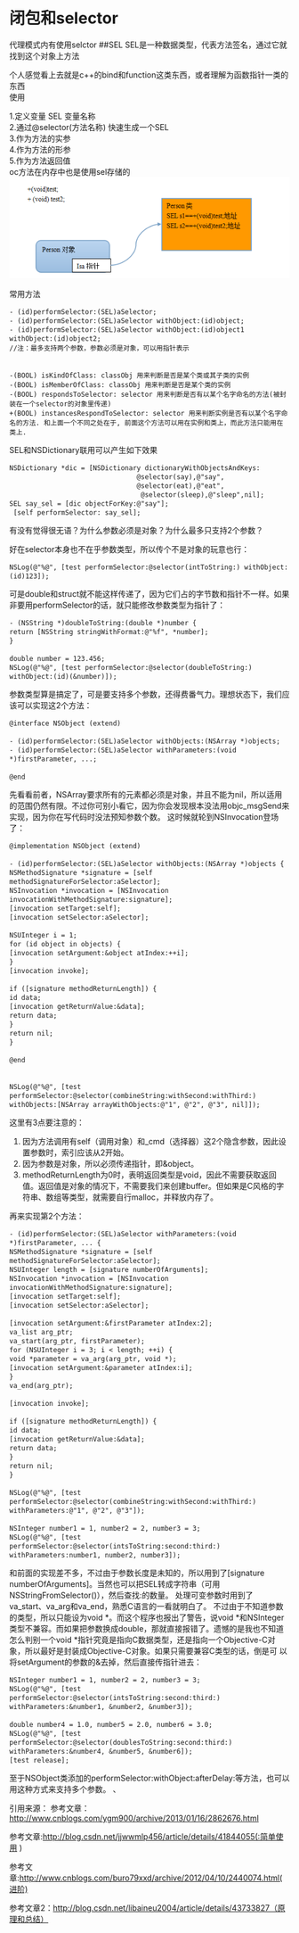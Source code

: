 # 闭包和selector
代理模式内有使用selctor
##SEL
SEL是一种数据类型，代表方法签名，通过它就找到这个对象上方法   

个人感觉看上去就是c++的bind和function这类东西，或者理解为函数指针一类的东西   
使用  

1.定义变量 SEL 变量名称  
2.通过@selector(方法名称) 快速生成一个SEL   
3.作为方法的实参   
4.作为方法的形参  
5.作为方法返回值  
oc方法在内存中也是使用sel存储的
![OC存储方式](sel.png)

常用方法
```
- (id)performSelector:(SEL)aSelector;
- (id)performSelector:(SEL)aSelector withObject:(id)object;
- (id)performSelector:(SEL)aSelector withObject:(id)object1 withObject:(id)object2;
//注：最多支持两个参数，参数必须是对象，可以用指针表示


-(BOOL) isKindOfClass: classObj 用来判断是否是某个类或其子类的实例
-(BOOL) isMemberOfClass: classObj 用来判断是否是某个类的实例
-(BOOL) respondsToSelector: selector 用来判断是否有以某个名字命名的方法(被封装在一个selector的对象里传递)
+(BOOL) instancesRespondToSelector: selector 用来判断实例是否有以某个名字命名的方法. 和上面一个不同之处在于, 前面这个方法可以用在实例和类上，而此方法只能用在类上.
```
SEL和NSDictionary联用可以产生如下效果
```
NSDictionary *dic = [NSDictionary dictionaryWithObjectsAndKeys:  
                                @selector(say),@"say",
                                @selector(eat),@"eat", 
                                 @selector(sleep),@"sleep",nil];  
SEL say_sel = [dic objectForKey:@"say"];
 [self performSelector: say_sel]; 
```

有没有觉得很无语？为什么参数必须是对象？为什么最多只支持2个参数？

好在selector本身也不在乎参数类型，所以传个不是对象的玩意也行：
```
NSLog(@"%@", [test performSelector:@selector(intToString:) withObject:(id)123]);
```
可是double和struct就不能这样传递了，因为它们占的字节数和指针不一样。如果非要用performSelector的话，就只能修改参数类型为指针了：
```
- (NSString *)doubleToString:(double *)number {
return [NSString stringWithFormat:@"%f", *number];
}

double number = 123.456;
NSLog(@"%@", [test performSelector:@selector(doubleToString:) withObject:(id)(&number)]);
```

参数类型算是搞定了，可是要支持多个参数，还得费番气力。理想状态下，我们应该可以实现这2个方法：
```
@interface NSObject (extend)

- (id)performSelector:(SEL)aSelector withObjects:(NSArray *)objects;
- (id)performSelector:(SEL)aSelector withParameters:(void *)firstParameter, ...;

@end
```
先看看前者，NSArray要求所有的元素都必须是对象，并且不能为nil，所以适用的范围仍然有限。不过你可别小看它，因为你会发现根本没法用objc_msgSend来实现，因为你在写代码时没法预知参数个数。
这时候就轮到NSInvocation登场了：
```
@implementation NSObject (extend)

- (id)performSelector:(SEL)aSelector withObjects:(NSArray *)objects {
NSMethodSignature *signature = [self methodSignatureForSelector:aSelector];
NSInvocation *invocation = [NSInvocation invocationWithMethodSignature:signature];
[invocation setTarget:self];
[invocation setSelector:aSelector];

NSUInteger i = 1;
for (id object in objects) {
[invocation setArgument:&object atIndex:++i];
}
[invocation invoke];

if ([signature methodReturnLength]) {
id data;
[invocation getReturnValue:&data];
return data;
}
return nil;
}

@end


NSLog(@"%@", [test performSelector:@selector(combineString:withSecond:withThird:) withObjects:[NSArray arrayWithObjects:@"1", @"2", @"3", nil]]);
```

这里有3点要注意的：
1. 因为方法调用有self（调用对象）和_cmd（选择器）这2个隐含参数，因此设置参数时，索引应该从2开始。  
2. 因为参数是对象，所以必须传递指针，即&object。  
3. methodReturnLength为0时，表明返回类型是void，因此不需要获取返回值。返回值是对象的情况下，不需要我们来创建buffer。但如果是C风格的字符串、数组等类型，就需要自行malloc，并释放内存了。  

再来实现第2个方法：
```
- (id)performSelector:(SEL)aSelector withParameters:(void *)firstParameter, ... {
NSMethodSignature *signature = [self methodSignatureForSelector:aSelector];
NSUInteger length = [signature numberOfArguments];
NSInvocation *invocation = [NSInvocation invocationWithMethodSignature:signature];
[invocation setTarget:self];
[invocation setSelector:aSelector];

[invocation setArgument:&firstParameter atIndex:2];
va_list arg_ptr;
va_start(arg_ptr, firstParameter);
for (NSUInteger i = 3; i < length; ++i) {
void *parameter = va_arg(arg_ptr, void *);
[invocation setArgument:&parameter atIndex:i];
}
va_end(arg_ptr);

[invocation invoke];

if ([signature methodReturnLength]) {
id data;
[invocation getReturnValue:&data];
return data;
}
return nil;
}

NSLog(@"%@", [test performSelector:@selector(combineString:withSecond:withThird:) withParameters:@"1", @"2", @"3"]);

NSInteger number1 = 1, number2 = 2, number3 = 3;
NSLog(@"%@", [test performSelector:@selector(intsToString:second:third:) withParameters:number1, number2, number3]);
```
和前面的实现差不多，不过由于参数长度是未知的，所以用到了[signature numberOfArguments]。当然也可以把SEL转成字符串（可用NSStringFromSelector()），然后查找:的数量。
处理可变参数时用到了va_start、va_arg和va_end，熟悉C语言的一看就明白了。
不过由于不知道参数的类型，所以只能设为void *。而这个程序也报出了警告，说void *和NSInteger类型不兼容。而如果把参数换成double，那就直接报错了。遗憾的是我也不知道怎么判别一个void *指针究竟是指向C数据类型，还是指向一个Objective-C对象，所以最好是封装成Objective-C对象。如果只需要兼容C类型的话，倒是可 以将setArgument的参数的&去掉，然后直接传指针进去：
```
NSInteger number1 = 1, number2 = 2, number3 = 3;
NSLog(@"%@", [test performSelector:@selector(intsToString:second:third:) withParameters:&number1, &number2, &number3]);

double number4 = 1.0, number5 = 2.0, number6 = 3.0;
NSLog(@"%@", [test performSelector:@selector(doublesToString:second:third:) withParameters:&number4, &number5, &number6]);
[test release];
```
至于NSObject类添加的performSelector:withObject:afterDelay:等方法，也可以用这种方式来支持多个参数。  、

引用来源：
参考文章：http://www.cnblogs.com/ygm900/archive/2013/01/16/2862676.html  

参考文章:http://blog.csdn.net/jjwwmlp456/article/details/41844055(:简单使用 )   

参考文章:http://www.cnblogs.com/buro79xxd/archive/2012/04/10/2440074.html(进阶)   
 
参考文章2：http://blog.csdn.net/libaineu2004/article/details/43733827（原理和总结）  





